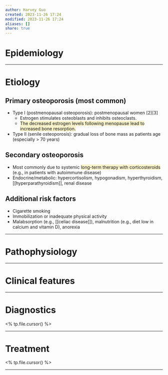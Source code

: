 ```yaml
---
author: Harvey Guo
created: 2023-11-26 17:24
modified: 2023-11-26 17:24
aliases: []
share: true
---
```

# Epidemiology


---
# Etiology
## Primary osteoporosis (most common)
- Type I (postmenopausal osteoporosis): postmenopausal women [2][3]
	- Estrogen stimulates osteoblasts and inhibits osteoclasts.
	- <span style="background:rgba(240, 200, 0, 0.2)">The decreased estrogen levels following menopause lead to increased bone resorption.</span>
- Type II (senile osteoporosis): gradual loss of bone mass as patients age (especially > 70 years)
## Secondary osteoporosis
- Most commonly due to systemic <span style="background:rgba(240, 200, 0, 0.2)">long-term therapy with corticosteroids</span> (e.g., in patients with autoimmune disease)
- Endocrine/metabolic: hypercortisolism, hypogonadism, hyperthyroidism, [[hyperparathyroidism]], renal disease
## Additional risk factors
- Cigarette smoking
- Immobilization or inadequate physical activity
- Malabsorption (e.g., [[celiac disease]]), malnutrition (e.g., diet low in calcium and vitamin D), anorexia 

---
# Pathophysiology


---
# Clinical features


---
# Diagnostics
<% tp.file.cursor() %>

---
# Treatment
<% tp.file.cursor() %>

---

